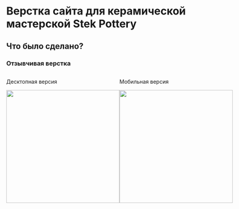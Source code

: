 # Верстка сайта для керамической мастерской Stek Pottery

<h2>Что было сделано?</h2>
<h3>Отзывчивая верстка</h3>
<div style="display:flex; flex-direction:row;">
  <div>
    <p>Десктопная версия</p>
    <img src="desktop.png" width="300"> 
  </div>
  <div>
    <p>Мобильная версия</p>
    <img src="mobile.png" width="300">
  </div>
</div>


